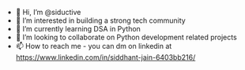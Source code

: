 - 👋 Hi, I’m @siductive
- 👀 I’m interested in building a strong tech community
- 🌱 I’m currently learning DSA in Python
- 💞️ I’m looking to collaborate on Python development related projects
- 📫 How to reach me - you can dm on linkedin at https://www.linkedin.com/in/siddhant-jain-6403bb216/

<!---
siductive/siductive is a ✨ special ✨ repository because its `README.md` (this file) appears on your GitHub profile.
You can click the Preview link to take a look at your changes.
--->
